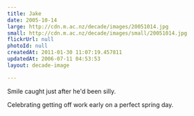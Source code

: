 ```yaml
---
title: Jake
date: 2005-10-14
large: http://cdn.m.ac.nz/decade/images/20051014.jpg
small: http://cdn.m.ac.nz/decade/images/small/20051014.jpg
flickrUrl: null
photoId: null
createdAt: 2011-01-30 11:07:19.457811
updatedAt: 2006-07-11 04:53:53
layout: decade-image

---
```

Smile caught just after he'd been silly.

Celebrating getting off work early on a perfect spring day.
